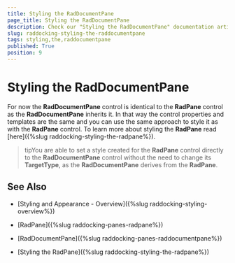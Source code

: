 ```yaml
---
title: Styling the RadDocumentPane
page_title: Styling the RadDocumentPane
description: Check our "Styling the RadDocumentPane" documentation article for the RadDocking WPF control.
slug: raddocking-styling-the-raddocumentpane
tags: styling,the,raddocumentpane
published: True
position: 9
---
```


# Styling the RadDocumentPane

For now the __RadDocumentPane__ control is identical to the __RadPane__ control as the __RadDocumentPane__ inherits it. In that way the control properties and templates are the same and you can use the same approach to style it as with the __RadPane__ control. To learn more about styling the __RadPane__ read [here]({%slug raddocking-styling-the-radpane%}).

>tipYou are able to set a style created for the __RadPane__ control directly to the __RadDocumentPane__ control without the need to change its __TargetType__, as the __RadDocumentPane__ derives from the __RadPane__.

## See Also

 * [Styling and Appearance - Overview]({%slug raddocking-styling-overview%})

 * [RadPane]({%slug raddocking-panes-radpane%})

 * [RadDocumentPane]({%slug raddocking-panes-raddocumentpane%})

 * [Styling the RadPane]({%slug raddocking-styling-the-radpane%})
